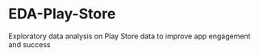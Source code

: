 # EDA-Play-Store
Exploratory data analysis on Play Store data to improve app engagement and success

